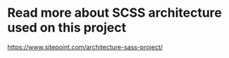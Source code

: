 # Read more about SCSS architecture used on this project

https://www.sitepoint.com/architecture-sass-project/
